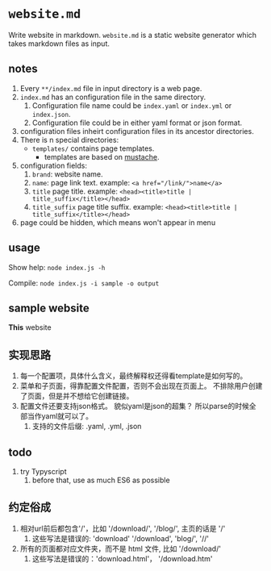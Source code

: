# `website.md`

Write website in markdown. `website.md` is a static website generator which takes markdown files as input.


## notes

1. Every `**/index.md` file in input directory is a web page.
1. `index.md` has an configuration file in the same directory.
    1. Configuration file name could be `index.yaml` or `index.yml` or `index.json`.
    1. Configuration file could be in either yaml format or json format.
1. configuration files inheirt configuration files in its ancestor directories.
1. There is n special directories:
    - `templates/` contains page templates.
       - templates are based on [mustache](https://github.com/janl/mustache.js).
1. configuration fields:
    1. `brand`: website name.
    1. `name`: page link text. example: `<a href="/link/">name</a>`
    1. `title` page title. example: `<head><title>title | title_suffix</title></head>`
    1. `title_suffix` page title suffix. example: `<head><title>title | title_suffix</title></head>`
1. page could be hidden, which means won't appear in menu


## usage

Show help: `node index.js -h`

Compile: `node index.js -i sample -o output`


## sample website

**This** website


## 实现思路

1. 每一个配置项，具体什么含义，最终解释权还得看template是如何写的。
1. 菜单和子页面，得靠配置文件配置，否则不会出现在页面上。 不排除用户创建了页面，但是并不想给它创建链接。
1. 配置文件还要支持json格式。 貌似yaml是json的超集？ 所以parse的时候全部当作yaml就可以了。
    1. 支持的文件后缀: .yaml, .yml, .json


## todo

1. try Typyscript
    1. before that, use as much ES6 as possible


## 约定俗成

1. 相对url前后都包含'/'，比如 '/download/', '/blog/', 主页的话是 '/'
    1. 这些写法是错误的: 'download' '/download', 'blog/', '//'
1. 所有的页面都对应文件夹，而不是 html 文件, 比如 '/download/'
    1. 这些写法是错误的：'download.html'， '/download.htm'
